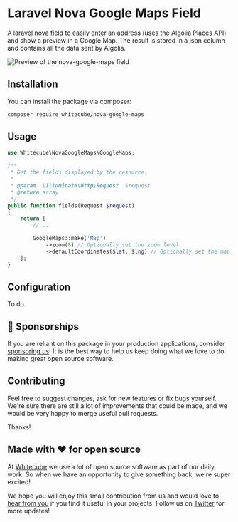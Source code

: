 # Laravel Nova Google Maps Field

A laravel nova field to easily enter an address (uses the Algolia Places API) and show a preview in a Google Map. The result is stored in a json column and contains all the data sent by Algolia.

![Preview of the nova-google-maps field](https://raw.githubusercontent.com/whitecube/nova-google-maps/master/nova-google-maps-preview.png?token=ACG6ENDBJ4QNIDZT4VOJZZC6WASDA)

## Installation

You can install the package via composer:

```bash
composer require whitecube/nova-google-maps
```

## Usage

``` php
use Whitecube\NovaGoogleMaps\GoogleMaps;

/**
 * Get the fields displayed by the resource.
 *
 * @param  \Illuminate\Http\Request  $request
 * @return array
 */
public function fields(Request $request)
{
    return [
        // ...

        GoogleMaps::make('Map')
            ->zoom(8) // Optionally set the zoom level
            ->defaultCoordinates($lat, $lng) // Optionally set the map's default center point
    ];
}
```

## Configuration
To do

## 💖 Sponsorships

If you are reliant on this package in your production applications, consider [sponsoring us](https://github.com/sponsors/whitecube)! It is the best way to help us keep doing what we love to do: making great open source software.

## Contributing

Feel free to suggest changes, ask for new features or fix bugs yourself. We're sure there are still a lot of improvements that could be made, and we would be very happy to merge useful pull requests.

Thanks!

## Made with ❤️ for open source

At [Whitecube](https://www.whitecube.be) we use a lot of open source software as part of our daily work.
So when we have an opportunity to give something back, we're super excited!

We hope you will enjoy this small contribution from us and would love to [hear from you](mailto:hello@whitecube.be) if you find it useful in your projects. Follow us on [Twitter](https://twitter.com/whitecube_be) for more updates!
